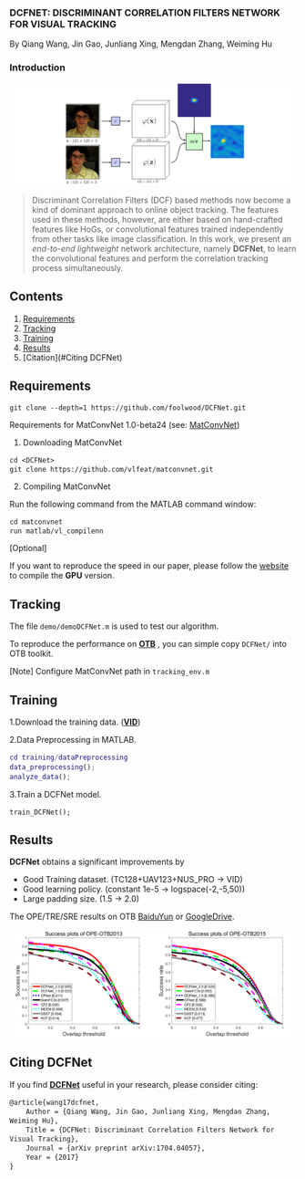 ### DCFNET: DISCRIMINANT CORRELATION FILTERS NETWORK FOR VISUAL TRACKING

By Qiang Wang, Jin Gao, Junliang Xing, Mengdan Zhang, Weiming Hu

### Introduction

![DCFNet](result/DCFNet.png)

> Discriminant Correlation Filters (DCF) based methods now become a kind of dominant approach to online object tracking. The features used in these methods, however, are either based on hand-crafted features like HoGs, or convolutional features trained independently from other tasks like image classification. In this work, we present an *end-to-end lightweight* network architecture, namely **DCFNet**, to learn the convolutional features and perform the correlation tracking process simultaneously.

## Contents
1. [Requirements](#Requirements)
2. [Tracking](#Tracking)
3. [Training](#Training)
4. [Results](#Results)
5. [Citation](#Citing DCFNet)

## Requirements

```
git clone --depth=1 https://github.com/foolwood/DCFNet.git
```

Requirements for MatConvNet 1.0-beta24 \(see: [MatConvNet](http://www.vlfeat.org/matconvnet/install/)\)

1. Downloading MatConvNet

```
cd <DCFNet>
git clone https://github.com/vlfeat/matconvnet.git
```

2. Compiling MatConvNet

Run the following command from the MATLAB command window:
```
cd matconvnet
run matlab/vl_compilenn
```

[Optional]

 If you want to reproduce the speed in our paper, please follow the [website](http://www.vlfeat.org/matconvnet/install/) to compile the **GPU** version.

## Tracking

The file `demo/demoDCFNet.m` is used to test our algorithm.

To reproduce the performance on [**OTB**](http://cvlab.hanyang.ac.kr/tracker_benchmark/index.html) , you can simple copy `DCFNet/` into OTB toolkit.

[Note] Configure MatConvNet path in `tracking_env.m`

## Training

1.Download the training data. ([**VID**](data))

2.Data Preprocessing in MATLAB.

```matlab
cd training/dataPreprocessing
data_preprocessing();
analyze_data();
```

3.Train a DCFNet model.

```
train_DCFNet();
```

## Results

**DCFNet** obtains a significant improvements by

- Good Training dataset. (TC128+UAV123+NUS_PRO -> VID)
- Good learning policy. (constant 1e-5  ->  logspace(-2,-5,50))
- Large padding size. (1.5  -> 2.0)

The OPE/TRE/SRE results on OTB [BaiduYun](http://pan.baidu.com/s/1boKcXkF) or [GoogleDrive](https://drive.google.com/open?id=0BwWEXCnRCqJ-SHNaYUJwaW81R1E).

![result on OTB](result/OTB.png)

## Citing DCFNet

If you find [**DCFNet**](https://arxiv.org/pdf/1704.04057.pdf) useful in your research, please consider citing:

```
@article{wang17dcfnet,
    Author = {Qiang Wang, Jin Gao, Junliang Xing, Mengdan Zhang, Weiming Hu},
    Title = {DCFNet: Discriminant Correlation Filters Network for Visual Tracking},
    Journal = {arXiv preprint arXiv:1704.04057},
    Year = {2017}
}
```
